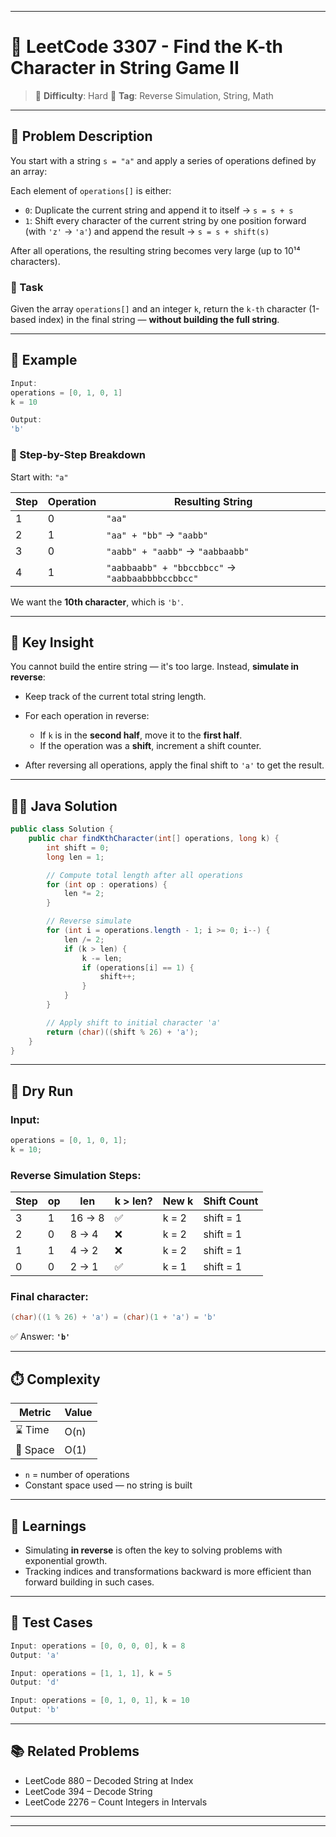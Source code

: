 

---

# 🚀 LeetCode 3307 - Find the K-th Character in String Game II

> 📌 **Difficulty**: Hard
> 🧠 **Tag**: Reverse Simulation, String, Math

---

## 🧩 Problem Description

You start with a string `s = "a"` and apply a series of operations defined by an array:

Each element of `operations[]` is either:

* `0`: Duplicate the current string and append it to itself → `s = s + s`
* `1`: Shift every character of the current string by one position forward (with `'z'` → `'a'`) and append the result → `s = s + shift(s)`

After all operations, the resulting string becomes very large (up to 10¹⁴ characters).

### 🧠 Task

Given the array `operations[]` and an integer `k`, return the `k-th` character (1-based index) in the final string — **without building the full string**.

---

## 📘 Example

```java
Input:
operations = [0, 1, 0, 1]
k = 10

Output:
'b'
```

### 🧮 Step-by-Step Breakdown

Start with: `"a"`

| Step | Operation | Resulting String                                 |
| ---- | --------- | ------------------------------------------------ |
| 1    | 0         | `"aa"`                                           |
| 2    | 1         | `"aa" + "bb"` → `"aabb"`                         |
| 3    | 0         | `"aabb" + "aabb"` → `"aabbaabb"`                 |
| 4    | 1         | `"aabbaabb" + "bbccbbcc"` → `"aabbaabbbbccbbcc"` |

We want the **10th character**, which is `'b'`.

---

## 🔁 Key Insight

You cannot build the entire string — it's too large.
Instead, **simulate in reverse**:

* Keep track of the current total string length.
* For each operation in reverse:

  * If `k` is in the **second half**, move it to the **first half**.
  * If the operation was a **shift**, increment a shift counter.
* After reversing all operations, apply the final shift to `'a'` to get the result.

---

## 👨‍💻 Java Solution

```java
public class Solution {
    public char findKthCharacter(int[] operations, long k) {
        int shift = 0;
        long len = 1;

        // Compute total length after all operations
        for (int op : operations) {
            len *= 2;
        }

        // Reverse simulate
        for (int i = operations.length - 1; i >= 0; i--) {
            len /= 2;
            if (k > len) {
                k -= len;
                if (operations[i] == 1) {
                    shift++;
                }
            }
        }

        // Apply shift to initial character 'a'
        return (char)((shift % 26) + 'a');
    }
}
```

---

## 🔎 Dry Run

### Input:

```java
operations = [0, 1, 0, 1];
k = 10;
```

### Reverse Simulation Steps:

| Step | op | len    | k > len? | New k | Shift Count |
| ---- | -- | ------ | -------- | ----- | ----------- |
| 3    | 1  | 16 → 8 | ✅        | k = 2 | shift = 1   |
| 2    | 0  | 8 → 4  | ❌        | k = 2 | shift = 1   |
| 1    | 1  | 4 → 2  | ❌        | k = 2 | shift = 1   |
| 0    | 0  | 2 → 1  | ✅        | k = 1 | shift = 1   |

### Final character:

```java
(char)((1 % 26) + 'a') = (char)(1 + 'a') = 'b'
```

✅ Answer: **`'b'`**

---

## ⏱️ Complexity

| Metric   | Value |
| -------- | ----- |
| ⌛ Time   | O(n)  |
| 🧠 Space | O(1)  |

* `n` = number of operations
* Constant space used — no string is built

---

## 🧠 Learnings

* Simulating **in reverse** is often the key to solving problems with exponential growth.
* Tracking indices and transformations backward is more efficient than forward building in such cases.

---

## 🧪 Test Cases

```java
Input: operations = [0, 0, 0, 0], k = 8
Output: 'a'

Input: operations = [1, 1, 1], k = 5
Output: 'd'

Input: operations = [0, 1, 0, 1], k = 10
Output: 'b'
```

---

## 📚 Related Problems

* LeetCode 880 – Decoded String at Index
* LeetCode 394 – Decode String
* LeetCode 2276 – Count Integers in Intervals

---



---
